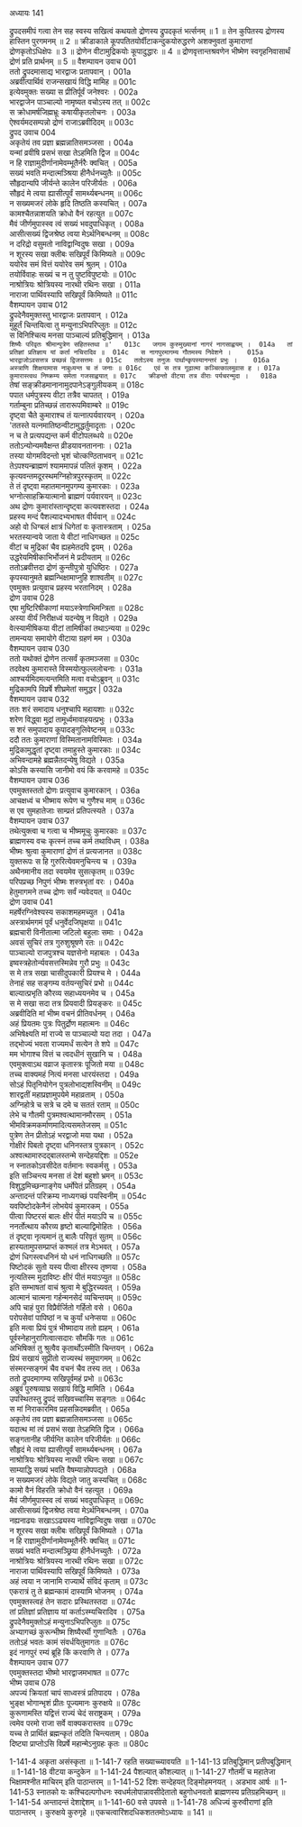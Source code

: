 अध्यायः 141

द्रुपदसमीपं गत्वा तेन सह स्वस्य सखित्वं कथयतो द्रोणस्य द्रुपदकृतं भर्त्सनम् ॥ 1 ॥ तेन कुपितस्य द्रोणस्य हास्तिन पुरगमनम् ॥ 2 ॥ क्रीडाकाले कूपपतितयोर्वीटाकन्दुकयोरुद्धरणे अशक्नुवतां कुमाराणां द्रोणकृतोऽधिक्षेपः ॥ 3 ॥ द्रोणेन वीटामुद्रिकयोः कूपादुद्धारः ॥ 4 ॥ द्रोणवृत्तान्तश्रवणेन भीष्मेण स्वगृहनिवासार्थं द्रोणं प्रति प्रार्थनम् ॥ 5 ॥
वैशम्पायन उवाच 	001  
ततो द्रुपदमासाद्य भारद्वाजः प्रतापवान् ।	001a  
अब्रवीत्पार्थिवं राजन्सखायं विद्धि मामिह ॥	001c  
इत्येवमुक्तः सख्या स प्रीतिर्पूर्वं जनेश्वरः ।	002a  
भारद्वाजेन पाञ्चाल्यो नामृष्यत वचोऽस्य तत् ॥	002c  
स क्रोधामर्षजिह्मभ्रूः कषायीकृतलोचनः ।	003a  
ऐश्वर्यमदसम्पन्नो द्रोणं राजाऽब्रवीदिदम् ॥	003c  
द्रुपद उवाच	004  
अकृतेयं तव प्रज्ञा ब्रह्मन्नातिसमञ्जसा ।	004a  
यन्मां व्रवीषि प्रसभं सखा तेऽहमिति द्विज ॥	004c  
न हि राज्ञामुदीर्णानामेवम्भूतैर्नरैः क्वचित् ।	005a  
सख्यं भवति मन्दात्मञ्श्रिया हीनैर्धनच्युतैः ॥	005c  
सौहृदान्यपि जीर्यन्ते कालेन परिजीर्यतः ।	006a  
सौहृदं मे त्वया ह्यासीत्पूर्वं सामर्थ्यबन्धनम् ॥	006c  
न सख्यमजरं लोके हृदि तिष्ठति कस्यचित् ।	007a  
कामश्चैतन्नाशयति क्रोधो वैनं रहत्युत ॥	007c  
मैवं जीर्णमुपास्स्व त्वं सख्यं भवदुपाधिकृत् ।	008a  
आसीत्सख्यं द्विजश्रेष्ठ त्वया मेऽर्थनिबन्धनम् ॥	008c  
न दरिद्रो वसुमतो नाविद्वान्विदुषः सखा ।	009a  
न शूरस्य सखा क्लीबः सखिपूर्वं किमिष्यते ॥	009c  
ययोरेव समं वित्तं ययोरेव समं श्रुतम् ।	010a  
तयोर्विवाहः सख्यं च न तु पुष्टविपुष्टयोः ॥	010c  
नाश्रोत्रियः श्रोत्रियस्य नारथी रथिनः सखा ।	011a  
नाराजा पार्थिवस्यापि सखिपूर्वं किमिष्यते ॥	011c  
वैशम्पायन उवाच	012  
द्रुपदेनैवमुक्तस्तु भारद्वाजः प्रतापवान् ।	012a  
मुहूर्तं चिन्तयित्वा तु मन्युनाऽभिपरिप्लुतः ॥	012c  
स विनिश्चित्य मनसा पाञ्चाल्यं प्रतिबुद्धिमान् ।	013a  
`शिष्यैः परिवृतः श्रीमान्पुत्रेण सहितस्तथा ॥'	013c  
जगाम कुरुमुख्यानां नागरं नागसाह्वयम् ।	014a  
तां प्रतिज्ञां प्रतिज्ञाय यां कर्ता नचिरादिव ॥	014c  
स नागपुरमागम्य गौतमस्य निवेशने ।	015a  
भारद्वाजोऽवसत्तत्र प्रच्छन्नं द्विजसत्तमः ॥	015c  
ततोऽस्य तनुजः पार्थान्कृपस्यानन्तरं प्रभुः ।	016a  
अस्त्राणि शिक्षयामास नाबुध्यन्त च तं जनाः ॥	016c  
एवं स तत्र गूढात्मा कञ्चित्कालमुवास ह ।	017a  
कुमारास्त्वथ निष्क्रम्य समेता गजसाह्वयात् ॥	017c  
क्रीडन्तो वीटया तत्र वीराः पर्यचरन्मुदा ।	018a  
`तेषां सङ्क्रीडमानानामुदपानेऽङ्गुलीयकम् ॥	018c  
पपात धर्मपुत्रस्य वीटा तत्रैव चापतत् ।	019a  
गर्ताम्बुना प्रतिच्छन्नं तारारूपमिवाम्बरे ॥	019c  
दृष्ट्वा चैते कुमाराश्च तं यत्नात्पर्यवारयन् ।	020a  
'ततस्ते यत्नमातिष्ठन्वीटामुद्धर्तुमादृताः ।	020c  
न च ते प्रत्यपद्यन्त कर्म वीटोपलब्धये ॥	020e  
ततोऽन्योन्यमवैक्षन्त व्रीडयावनताननाः ।	021a  
तस्या योगमविदन्तो भृशं चोत्कण्ठिताभवन् ॥	021c  
तेऽपश्यन्ब्राह्मणं श्याममापन्नं पलितं कृशम् ।	022a  
कृत्यवन्तमदूरस्थमग्निहोत्रपुरस्कृतम् ॥	022c  
ते तं दृष्ट्वा महातमानमुपगम्य कुमारकाः ।	023a  
भग्नोत्साहक्रियात्मानो ब्राह्मणं पर्यवारयन् ॥	023c  
अथ द्रोणः कुमारांस्तान्दृष्ट्वा कत्यवशस्तदा ।	024a  
प्रहस्य मन्दं पैशल्यादभ्यभाषत वीर्यवान् ॥	024c  
अहो वो धिग्बलं क्षात्रं धिगेतां वः कृतास्त्रताम् ।	025a  
भरतस्यान्वये जाता ये वीटां नाधिगच्छत ॥	025c  
वीटां च मुद्रिकां चैव ह्यहमेतदपि द्वयम् ।	026a  
उद्धरेयमिषीकाभिर्भोजनं मे प्रदीयताम् ॥	026c  
ततोऽब्रवीत्तदा द्रोणं कुन्तीपुत्रो युधिष्ठिरः ।	027a  
कृपस्यानुमते ब्रह्मन्भिक्षामाप्नुहि शाश्वतीम् ॥	027c  
एवमुक्तः प्रत्युवाच प्रहस्य भरतानिदम् ।	028a  
द्रोण उवाच	028  
एषा मुष्टिरिषीकाणां मयाऽस्त्रेणाभिमन्त्रिता ॥	028c  
अस्या वीर्यं निरीक्षध्वं यदन्येषु न विद्यते ।	029a  
वेत्स्यामीषिकया वीटां तामिषीकां तथाऽन्यया ॥	029c  
तामन्यया समायोगे वीटाया ग्रहणं मम ।	030a  
वैशम्पायन उवाच	030  
ततो यथोक्तं द्रोणेन तत्सर्वं कृतमञ्जसा ॥	030c  
तदवेक्ष्य कुमारास्ते विस्मयोत्फुल्ललोचनाः ।	031a  
आश्चर्यमिदमत्यन्तमिति मत्वा वचोऽब्रुवन् ॥	031c  
मुद्रिकामपि विप्रर्षे शीघ्रमेतां समुद्धर |	032a  
वैशम्पायन उवाच	032  
ततः शरं समादाय धनुश्चापि महायशाः ॥	032c  
शरेण विद्ध्वा मुद्रां तामूर्ध्वमावाहयत्प्रभुः ।	033a  
स शरं समुपादाय कूपादङ्गुलिवेष्टनम् ॥	033c  
ददौ ततः कुमाराणां विस्मितानामविस्मितः ।	034a  
मुद्रिकामुद्धृतां दृष्ट्वा तमाहुस्ते कुमारकाः ॥	034c  
अभिवन्दामहे ब्रह्मन्नैतदन्येषु विद्यते ।	035a  
कोऽसि कस्यासि जानीमो वयं किं करवामहे ॥	035c  
वैशम्पायन उवाच	036  
एवमुक्तस्ततो द्रोणः प्रत्युवाच कुमारकान् ।	036a  
आचक्षध्वं च भीष्माय रूपेण च गुणैश्च माम् ॥	036c  
स एव सुमहातेजाः साम्प्रतं प्रतिपत्स्यते ।	037a  
वैशम्पायन उवाच	037  
तथेत्युक्त्वा च गत्वा च भीष्ममूचुः कुमारकाः ॥	037c  
ब्राह्मणस्य वचः कृत्स्नं तच्च कर्म तथाविधम् ।	038a  
भीष्मः श्रुत्वा कुमाराणां द्रोणं तं प्रत्यजानत ॥	038c  
युक्तरूपः स हि गुरुरित्येवमनुचिन्त्य च ।	039a  
अथैनमानीय तदा स्वयमेव सुसत्कृतम् ॥	039c  
परिपप्रच्छ निपुणं भीष्मः शस्त्रभृतां वरः ।	040a  
हेतुमागमने तच्च द्रोणः सर्वं न्यवेदयत् ॥	040c  
द्रोण उवाच	041  
महर्षेरग्निवेश्यस्य सकाशमहमच्युत ।	041a  
अस्त्रार्थमगमं पूर्वं धनुर्वेदजिघृक्षया ॥	041c  
ब्रह्मचारी विनीतात्मा जटिलो बहुलाः समाः ।	042a  
अवसं सुचिरं तत्र गुरुशुश्रूषणे रतः ॥	042c  
पाञ्चाल्यो राजपुत्रश्च यज्ञसेनो महाबलः ।	043a  
इष्वस्त्रहेतोर्न्यवसत्तस्मिन्नेव गुरौ प्रभुः ॥	043c  
स मे तत्र सखा चासीदुपकारी प्रियश्च मे ।	044a  
तेनाहं सह सङ्गम्य वर्तयन्सुचिरं प्रभो ॥	044c  
बाल्यात्प्रभृति कौरव्य सहाध्ययनमेव च ।	045a  
स मे सखा सदा तत्र प्रियवादी प्रियङ्करः ॥	045c  
अब्रवीदिति मां भीष्म वचनं प्रीतिवर्धनम् ।	046a  
अहं प्रियतमः पुत्रः पितुर्द्रोण महात्मनः ॥	046c  
अभिषेक्ष्यति मां राज्ये स पाञ्चाल्यो यदा तदा ।	047a  
तद्भोज्यं भवता राज्यमर्धं सत्येन ते शपे ॥	047c  
मम भोगाश्च वित्तं च त्वदधीनं सुखानि च ।	048a  
एवमुक्त्वाऽथ वव्राज कृतास्त्रः पूजितो मया ॥	048c  
तच्च वाक्यमहं नित्यं मनसा धारयंस्तदा ।	049a  
सोऽहं पितृनियोगेन पुत्रलोभाद्यशस्विनीम् ॥	049c  
शारद्वतीं महाप्रज्ञामुपयेमे महाव्रताम् ।	050a  
अग्निहोत्रे च सत्रे च दमे च सततं रताम् ॥	050c  
लेभे च गौतमी पुत्रमश्वत्थामानमौरसम् ।	051a  
भीमविक्रमकर्माणमादित्यसमतेजसम् ॥	051c  
पुत्रेण तेन प्रीतोऽहं भरद्वाजो मया यथा ।	052a  
गोक्षीरं पिबतो दृष्ट्वा धनिनस्तत्र पुत्रकान् ।	052c  
अश्वत्थामारुदद्बालस्तन्मे सन्देहयद्दिशः ॥	052e  
न स्नातकोऽवसीदेत वर्तमानः स्वकर्मसु ।	053a  
इति सञ्चिन्त्य मनसा तं देशं बहुशो भ्रमन् ॥	053c  
विशुद्धमिच्छन्गाङ्गेय धर्मोपेतं प्रतिग्रहम् ।	054a  
अन्तादन्तं परिक्रम्य नाध्यगच्छं पयस्विनीम् ॥	054c  
यवपिष्टोदकेनैनं लोभयेयं कुमारकम् ।	055a  
पीत्वा पिष्टरसं बालः क्षीरं पीतं मयाऽपि च ॥	055c  
ननर्तोत्थाय कौरव्य हृष्टो बाल्याद्विमोहितः ।	056a  
तं दृष्ट्वा नृत्यमानं तु बालैः परिवृतं सुतम् ॥	056c  
हास्यतामुपसम्प्राप्तं कश्मलं तत्र मेऽभवत् ।	057a  
द्रोणं धिगस्त्वधनिनं यो धनं नाधिगच्छति ॥	057c  
पिष्टोदकं सुतो यस्य पीत्वा क्षीरस्य तृष्णया ।	058a  
नृत्यतिस्म मुदाविष्टः क्षीरं पीतं मयाऽप्युत ॥	058c  
इति सम्भाषतां वाचं श्रुत्वा मे बुद्धिरच्यवत् ।	059a  
आत्मानं चात्मना गर्हन्मनसेदं व्यचिन्तयम् ॥	059c  
अपि चाहं पुरा विप्रैर्वर्जितो गर्हितो वसे ।	060a  
परोपसेवां पापिष्ठां न च कुर्यां धनेप्सया ॥	060c  
इति मत्वा प्रियं पुत्रं भीष्मादाय ततो ह्यहम् ।	061a  
पूर्वस्नेहानुरागित्वात्सदारः सौमकिं गतः ॥	061c  
अभिषिक्तं तु श्रुत्वैव कृतार्थोऽस्मीति चिन्तयन् ।	062a  
प्रियं सखायं सुप्रीतो राज्यस्थं समुपागमम् ॥	062c  
संस्मरन्सङ्गमं चैव वचनं चैव तस्य तत् ।	063a  
ततो द्रुपदमागम्य सखिपूर्वमहं प्रभो ॥	063c  
अब्रुवं पुरुषव्याघ्र सखायं विद्धि मामिति ।	064a  
उपस्थितस्तु द्रुपदं सखिवच्चास्मि सङ्गतः ॥	064c  
स मां निराकारमिव प्रहसन्निदमब्रवीत् ।	065a  
अकृतेयं तव प्रज्ञा ब्रह्मन्नातिसमञ्जसा ॥	065c  
यदात्थ मां त्वं प्रसभं सखा तेऽहमिति द्विज ।	066a  
सङ्गतानीह जीर्यन्ति कालेन परिजीर्यतः ॥	066c  
सौहृदं मे त्वया ह्यासीत्पूर्वं सामर्थ्यबन्धनम् ।	067a  
नाश्रोत्रियः श्रोत्रियस्य नारथी रथिनः सखा ॥	067c  
साम्याद्धि सख्यं भवति वैषम्यान्नोपपद्यते ।	068a  
न सख्यमजरं लोके विद्यते जातु कस्यचित् ॥	068c  
कामो वैनं विहरति क्रोधो वैनं रहत्युत ।	069a  
मैवं जीर्णमुपास्स्व त्वं सख्यं भवदुपाधिकृत् ॥	069c  
आसीत्सख्यं द्विजश्रेष्ठ त्वया मेऽर्थनिबन्धनम् ।	070a  
नह्यनाढ्यः सखाऽऽढ्यस्य नाविद्वान्विदुषः सखा ॥	070c  
न शूरस्य सखा क्लीबः सखिपूर्वं किमिष्यते ।	071a  
न हि राज्ञामुदीर्णानामेवम्भूतैर्नरैः क्वचित् ॥	071c  
सख्यं भवति मन्दात्मञ्छ्रिया हीनैर्धनच्युतैः ।	072a  
नाश्रोत्रियः श्रोत्रियस्य नारथी रथिनः सखा ॥	072c  
नाराजा पार्थिवस्यापि सखिपूर्वं किमिष्यते ।	073a  
अहं त्वया न जानामि राज्यार्थे संविदं कृताम् ॥	073c  
एकरात्रं तु ते ब्रह्मन्कामं दास्यामि भोजनम् ।	074a  
एवमुक्तस्त्वहं तेन सदारः प्रस्थितस्तदा ॥	074c  
तां प्रतिज्ञां प्रतिज्ञाय यां कर्ताऽस्म्यचिरादिव ।	075a  
द्रुपदेनैवमुक्तोऽहं मन्युनाऽभिपरिप्लुतः ॥	075c  
अभ्यागच्छं कुरून्भीष्म शिष्यैरर्थी गुणान्वितैः ।	076a  
ततोऽहं भवतः कामं संवर्धयितुमागतः ॥	076c  
इदं नागपुरं रम्यं ब्रूहि किं करवाणि ते ।	077a  
वैशम्पायन उवाच	077  
एवमुक्तस्तदा भीष्मो भारद्वाजमभाषत ॥	077c  
भीष्म उवाच	078  
अपज्यं क्रियतां चापं साध्वस्त्रं प्रतिपादय ।	078a  
भुङ्क्ष भोगान्भृशं प्रीतः पूज्यमानः कुरुक्षये ॥	078c  
कुरूणामस्ति यद्वित्तं राज्यं चेदं सराष्ट्रकम् ।	079a  
त्वमेव परमो राजा सर्वे वाक्यकरास्तव ॥	079c  
यच्च ते प्रार्थितं ब्रह्मन्कृतं तदिति चिन्त्यताम् ।	080a  
दिष्ट्या प्राप्तोऽसि विप्रर्षे महान्मेऽनुग्रहः कृतः ॥	080c  

1-141-4 अकृता असंस्कृता ॥ 1-141-7 रहति सख्याच्च्यावयति ॥ 1-141-13 प्रतिबुद्धिमान् प्रतीपबुद्धिमान् ॥ 1-141-18 वीटया कन्दुकेन ॥ 1-141-24 पैशल्यात् कौशल्यात् ॥ 1-141-27 गौतमीं च महातेजा भिक्षामश्नीत माचिरम् इति पाठान्तरम् ॥ 1-141-52 दिशः सन्देहयत् दिङ्मोहमनयत् । अडभाव आर्षः ॥ 1-141-53 स्नातको यः कश्चिदल्पगोधनः स्वधर्मलोपान्नावसीदेतातो बहुगोधनवतो ब्राह्मणस्य प्रतिग्रहमिच्छन् ॥ 1-141-54 अन्तादन्तं देशाद्देशम् ॥ 1-141-60 वसे उपवसे ॥ 1-141-78 अधिज्यं कुरुवीराणां इति पाठान्तरम् । कुरुक्षये कुरुगृहे ॥ एकचत्वारिंशदधिकशततमोऽध्यायः ॥ 141 ॥
